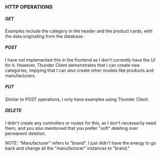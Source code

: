 ### HTTP OPERATIONS

##### GET

Examples include the category in the header and the product cards, with the data originating from the database.

##### POST

I have not implemented this in the frontend as I don't currently have the UI for it. However, Thunder Client demonstrates that I can create new categories, implying that I can also create other models like products and manufacturers.

##### PUT

Similar to POST operations, I only have examples using Thunder Client.

##### DELETE

I didn't create any controllers or routes for this, as I don't necessarily need them, and you also mentioned that you prefer "soft" deleting over permanent deletion.

NOTE:
"Manufacturer" refers to "brand". I just didn't have the energy to go back and change all the "manufacturer" instances to "brand."
